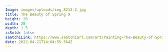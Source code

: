 ```yaml
---
Image: images/uploads/img_8213-2.jpg
title: The Beauty of Spring 9
height: 20
width: 20
depth: 1.5
isSold: false
saatchiLink: https://www.saatchiart.com/art/Painting-The-Beauty-of-Spring-9/189576/9213437/view
date: 2022-04-21T14:04:55.564Z
---
```

